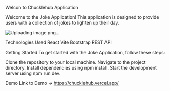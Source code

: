 Welcon to Chucklehub Application

Welcome to the Joke Application! This application is designed to provide users with a collection of jokes to lighten up their day.


![Uploading image.png…]()




Technologies Used
React
Vite
Bootstrap
REST API




Getting Started
To get started with the Joke Application, follow these steps:

Clone the repository to your local machine.
Navigate to the project directory.
Install dependencies using npm install.
Start the development server using npm run dev.



Demo
Link to Demo -> https://chucklehub.vercel.app/
